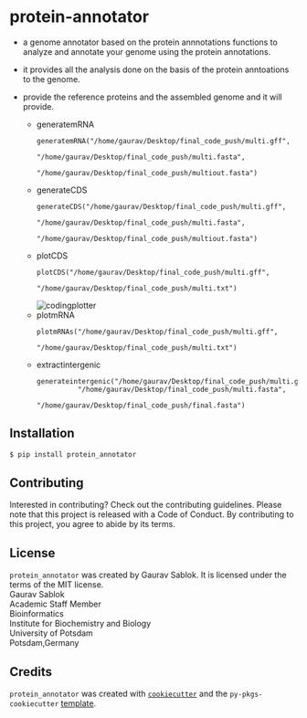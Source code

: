 # protein-annotator
- a genome annotator based on the protein annnotations functions to analyze and annotate your genome using the protein annotations.
- it provides all the analysis done on the basis of the protein anntoations to the genome.
- provide the reference proteins and the assembled genome and it will provide.
  
   - generatemRNA
     ```
     generatemRNA("/home/gaurav/Desktop/final_code_push/multi.gff", 
                        "/home/gaurav/Desktop/final_code_push/multi.fasta", 
                               "/home/gaurav/Desktop/final_code_push/multiout.fasta")
     ```
   - generateCDS
     ```
     generateCDS("/home/gaurav/Desktop/final_code_push/multi.gff", 
                        "/home/gaurav/Desktop/final_code_push/multi.fasta", 
                               "/home/gaurav/Desktop/final_code_push/multiout.fasta")
     ```
   - plotCDS
     ```
     plotCDS("/home/gaurav/Desktop/final_code_push/multi.gff",
                         "/home/gaurav/Desktop/final_code_push/multi.txt")
     ```
     ![codingplotter](https://github.com/sablokgaurav/codingplotter/blob/main/save.png)
   - plotmRNA
     ```
     plotmRNAs("/home/gaurav/Desktop/final_code_push/multi.gff",
                            "/home/gaurav/Desktop/final_code_push/multi.txt")
     ```
   - extractintergenic
     ```
     generateintergenic("/home/gaurav/Desktop/final_code_push/multi.gff",
               "/home/gaurav/Desktop/final_code_push/multi.fasta",
                             "/home/gaurav/Desktop/final_code_push/final.fasta")
     ```
   
## Installation
```bash
$ pip install protein_annotator
```

## Contributing
Interested in contributing? Check out the contributing guidelines. Please note that this project is released with a Code of Conduct. By contributing to this project, you agree to abide by its terms.

## License
`protein_annotator` was created by Gaurav Sablok. It is licensed under the terms of the MIT license. \
Gaurav Sablok \
Academic Staff Member \
Bioinformatics \
Institute for Biochemistry and Biology \
University of Potsdam \
Potsdam,Germany

## Credits

`protein_annotator` was created with [`cookiecutter`](https://cookiecutter.readthedocs.io/en/latest/) and the `py-pkgs-cookiecutter` [template](https://github.com/py-pkgs/py-pkgs-cookiecutter).
